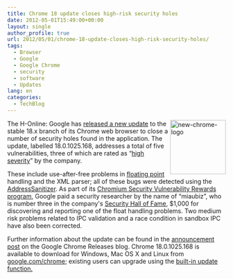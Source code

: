```yaml
---
title: Chrome 18 update closes high-risk security holes
date: 2012-05-01T15:49:00+00:00
layout: single
author_profile: true
url: 2012/05/01/chrome-18-update-closes-high-risk-security-holes/
tags:
  - Browser
  - Google
  - Google Chrome
  - security
  - software
  - Updates
lang: en
categories: 
  - TechBlog
---
```

[<img title="new-chrome-logo" border="0" alt="new-chrome-logo" align="right" src="http://lh3.ggpht.com/-0YUqNQsppC4/T5__D_6US8I/AAAAAAAAFyo/RNx9PkesM98/new-chrome-logo_thumb.png?imgmax=800" width="128" height="125" />](http://lh3.ggpht.com/-mv8-JdAayAM/T5__CD9bF_I/AAAAAAAAFyg/eSExO5AJ3B0/s1600-h/new-chrome-logo%25255B2%25255D.png)The H-Online: Google has [released a new update](http://googlechromereleases.blogspot.co.uk/2012/04/stable-channel-update_30.html) to the stable 18.x branch of its Chrome web browser to close a number of security holes found in the application. The update, labelled 18.0.1025.168, addresses a total of five vulnerabilities, three of which are rated as “[high severity](https://sites.google.com/a/chromium.org/dev/developers/severity-guidelines)” by the company. 

These include use-after-free problems in [floating point](http://en.wikipedia.org/wiki/Floating_point) handling and the XML parser; all of these bugs were detected using the [AddressSanitizer](http://code.google.com/p/address-sanitizer/wiki/AddressSanitizer). As part of its [Chromium Security Vulnerability Rewards program](https://sites.google.com/a/chromium.org/dev/Home/chromium-security), Google paid a security researcher by the name of “miaubiz”, who is number three in the company's [Security Hall of Fame](http://www.chromium.org/Home/chromium-security/hall-of-fame), $1,000 for discovering and reporting one of the float handling problems. Two medium risk problems related to IPC validation and a race condition in sandbox IPC have also been corrected. 

Further information about the update can be found in the [announcement post](http://googlechromereleases.blogspot.co.uk/2012/04/stable-channel-update_30.html) on the Google Chrome Releases blog. Chrome 18.0.1025.168 is available to download for Windows, Mac OS X and Linux from [google.com/chrome](http://www.google.com/chrome); existing users can upgrade using the [built-in update function.](http://support.google.com/chrome/bin/answer.py?hl=en&answer=95414)